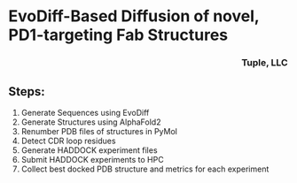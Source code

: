 # EvoDiff-Based Diffusion of novel, PD1-targeting Fab Structures

<h3 align="right">Tuple, LLC</h3>

## Steps:
1. Generate Sequences using EvoDiff
2. Generate Structures using AlphaFold2
3. Renumber PDB files of structures in PyMol
4. Detect CDR loop residues
5. Generate HADDOCK experiment files
6. Submit HADDOCK experiments to HPC
7. Collect best docked PDB structure and metrics for each experiment
